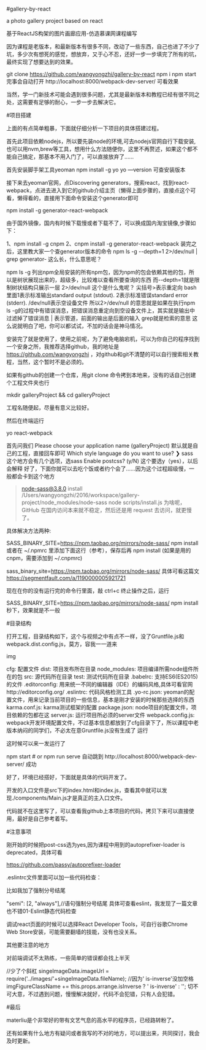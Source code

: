 #gallery-by-react

a photo gallery project based on react

基于ReactJS构架的图片画廊应用-仿造慕课网课程编写

因为课程是老版本，和最新版本有很多不同，改动了一些东西，自己也进了不少了坑，多少次有想死的感觉，想放弃，又于心不忍，还好一步一步填完了所有的坑，最终实现了想要达到的效果。

git clone https://github.com/wangyongzhi/gallery-by-react
npm i
npm start
完事会自动打开 http://localhost:8000/webpack-dev-server/ 可看效果

当然，学一门新技术可能会遇到很多问题，尤其是最新版本和教程已经有很不同之处，这需要有足够的耐心，一步一步去解决它。

#项目搭建

上面的有点简单粗暴，下面就仔细分析一下项目的具体搭建过程。

首先此项目依赖nodejs，所以要先装node的环境,可去nodejs官网自行下载安装,也可以用nvm,brew等工具，想用什么方法随便你，这里不再赘述，如果这个都不能自己搞定，那基本不用入门了，可以直接放弃了……

首先安装脚手架工具yeoman npm install -g yo yo —version 可查安装版本

接下来去yeoman官网，点Discovering generators，搜索react，找到react-webpack，点进去进入到它的github介绍主页（懒得上面步骤的，直接点这个可看，懒得看的，直接用下面命令安装这个generator即可

npm install -g generator-react-webpack

由于国外镜像，国内有时候下载慢或者下载不了，可以换成国内淘宝镜像,步骤如下：

1、npm install -g cnpm
2、cnpm install -g generator-react-webpack
装完之后，这里教大家一个查generator版本的命令 npm ls -g --depth=1 2>/dev/null | grep generator- 这么长，什么意思呢？

npm ls -g 列出npm全局安装的所有npm包，因为npm的包会依赖其他的包，所以是树状展现出来的，超级多，比较难以查看所要查询的东西
而--depth=1就是限制树状结构只展示一层
2>/dev/null 这个是什么鬼呢？
尖括号>表示重定向
bash里面1表示标准输出standard output (stdout).
2表示标准错误standard error (stderr).
/dev/null表示空设备文件
所以2>/dev/null 的意思就是如果在执行npm ls -g的过程中有错误消息，把错误消息重定向到空设备文件上，其实就是输出中过滤掉了错误消息
| 表示管道，前面的输出是后面的输入
grep就是检索的意思
这么说就明白了吧，你可以都试试，不加的话会是神马情况。

安装完了就是使用了，使用之前呢，为了避免电脑宕机，可以为你自己的程序找到一个安身之所，我推荐选择github，我的地址是 https://github.com/wangyongzhi ，对github和git不清楚的可以自行搜索相关教程，当然，这个暂时不是必须的。

如果有github的创建一个仓库，用git clone 命令拷到本地来，没有的话自己创建个工程文件夹也行

mkdir galleryProject && cd galleryProject

工程名随便起，尽量有意义比较好。

然后在终端运行

yo react-webpack

首先问我们
Please choose your application name (galleryProject)
	默认就是自己的工程，直接回车即可
Which style language do you want to use? 
❯ sass 
	这个地方会有几个选项，选sass
Enable postcss? (y/N) 
	这个要选y（yes），以后会解释
好了，下面你就可以去吃个饭或者约个会了……因为这个过程超级慢，一般都会卡到这个地方

> node-sass@3.8.0 install /Users/wangyongzhi/2016/workspace/gallery-project/node_modules/node-sass
> node scripts/install.js
为啥呢，GitHub 在国内访问本来就不稳定，然后还是用 request 去访问，就更慢了。

具体解决方法两种:

SASS_BINARY_SITE=https://npm.taobao.org/mirrors/node-sass/ npm install
或者在 ~/.npmrc 里添加下面这行（参考），保存后再 npm install (如果是用的 cnpm，需要添加到 ~/.cnpmrc)

sass_binary_site=https://npm.taobao.org/mirrors/node-sass/
具体可看这篇文 https://segmentfault.com/a/1190000005921721

现在在你的没有运行完的命令行里面，敲 ctrl+c 终止操作之后，运行

SASS_BINARY_SITE=https://npm.taobao.org/mirrors/node-sass/ npm install
秒下，效果就是不一般

#目录结构

打开工程，目录结构如下，这个与视频之中有点不一样，没了Gruntfile.js和webpack.dist.config.js，莫方，容我一一道来

img

cfg: 配置文件
dist: 项目发布所在目录
node_modules: 项目编译所需node组件所在的包
src: 源代码所在目录
test: 测试代码所在目录
.babelrc: 支持ES6(ES2015)的文件
.editorconfig: 用来统一不同的编辑器（IDE）的编码风格,具体可看官网http://editorconfig.org/
.eslintrc: 代码风格检测工具
.yo-rc.json: yeoman的配置文件，用来记录当前项目的一些信息，基本是刚才安装的时候那些选择的东西
karma.conf.js: karma测试框架的配置
package.json: node项目的配置文件，项目依赖的包都在这
server.js: 运行项目所必须的server文件
webpack.config.js: webpack开发环境配置文件，不过基本信息都放到了cfg目录下了，所以课程中老版本纳闷的同学们，不必太在意Gruntfile.js没有生成了
运行

这时候可以来一发运行了

npm start # or
npm run serve
自动跳到 http://localhost:8000/webpack-dev-server/ 成功

好了，环境已经搭好，下面就是具体的代码开发了。

开发的入口文件是src下的index.html和index.js，查看其中就可以发现./components/Main.js才是真正的主入口文件。

代码就不在这里写了，可以查看我github上本项目的代码，拷贝下来可以直接使用，最好是自己参考着写。

#注意事项

刚开始的时候把post-css选为yes,因为课程中用到的autoprefixer-loader is deprecated，具体可看

https://github.com/passy/autoprefixer-loader

.eslintrc文件里面可以加一些代码检查：

比如我加了强制分号结尾

"semi": [2, "always"],//语句强制分号结尾
具体可查看eslint，我发现了一篇文章也不错01-Eslint静态代码检查

调试react页面的时候可以选择React Developer Tools，可自行谷歌Chrome Web Store安装，可能需要翻墙的技能，没有也没关系。

其他要注意的地方

对前端调试不太熟练，一些简单的错误都会找上半天

//少了个斜杠
singeImageData.imageUrl = require('../images/'+singeImageData.fileName);
//因为' is-inverse'没加空格
imgFigureClassName += this.props.arrange.isInverse ? ' is-inverse' : '';
切不可大意，不过遇到问题，慢慢解决就好，代码不会犯错，只有人会犯错。

#最后

materliu是个非常好的带有文艺气息的高水平的程序员，已经路转粉了。

还有如果有什么地方有疑问或者我写的不对的地方，可以提出来，共同探讨，我会及时更新。
